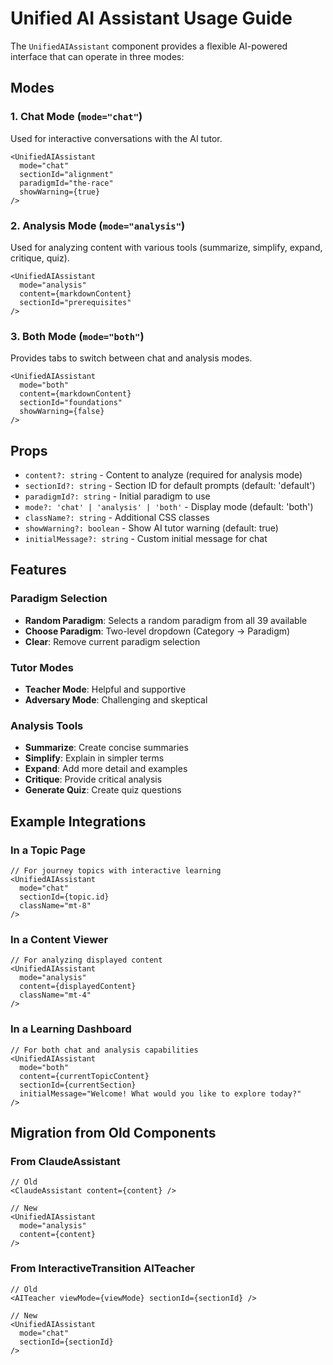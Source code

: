 # Unified AI Assistant Usage Guide

The `UnifiedAIAssistant` component provides a flexible AI-powered interface that can operate in three modes:

## Modes

### 1. Chat Mode (`mode="chat"`)
Used for interactive conversations with the AI tutor.

```tsx
<UnifiedAIAssistant
  mode="chat"
  sectionId="alignment"
  paradigmId="the-race"
  showWarning={true}
/>
```

### 2. Analysis Mode (`mode="analysis"`)
Used for analyzing content with various tools (summarize, simplify, expand, critique, quiz).

```tsx
<UnifiedAIAssistant
  mode="analysis"
  content={markdownContent}
  sectionId="prerequisites"
/>
```

### 3. Both Mode (`mode="both"`)
Provides tabs to switch between chat and analysis modes.

```tsx
<UnifiedAIAssistant
  mode="both"
  content={markdownContent}
  sectionId="foundations"
  showWarning={false}
/>
```

## Props

- `content?: string` - Content to analyze (required for analysis mode)
- `sectionId?: string` - Section ID for default prompts (default: 'default')
- `paradigmId?: string` - Initial paradigm to use
- `mode?: 'chat' | 'analysis' | 'both'` - Display mode (default: 'both')
- `className?: string` - Additional CSS classes
- `showWarning?: boolean` - Show AI tutor warning (default: true)
- `initialMessage?: string` - Custom initial message for chat

## Features

### Paradigm Selection
- **Random Paradigm**: Selects a random paradigm from all 39 available
- **Choose Paradigm**: Two-level dropdown (Category → Paradigm)
- **Clear**: Remove current paradigm selection

### Tutor Modes
- **Teacher Mode**: Helpful and supportive
- **Adversary Mode**: Challenging and skeptical

### Analysis Tools
- **Summarize**: Create concise summaries
- **Simplify**: Explain in simpler terms
- **Expand**: Add more detail and examples
- **Critique**: Provide critical analysis
- **Generate Quiz**: Create quiz questions

## Example Integrations

### In a Topic Page
```tsx
// For journey topics with interactive learning
<UnifiedAIAssistant
  mode="chat"
  sectionId={topic.id}
  className="mt-8"
/>
```

### In a Content Viewer
```tsx
// For analyzing displayed content
<UnifiedAIAssistant
  mode="analysis"
  content={displayedContent}
  className="mt-4"
/>
```

### In a Learning Dashboard
```tsx
// For both chat and analysis capabilities
<UnifiedAIAssistant
  mode="both"
  content={currentTopicContent}
  sectionId={currentSection}
  initialMessage="Welcome! What would you like to explore today?"
/>
```

## Migration from Old Components

### From ClaudeAssistant
```tsx
// Old
<ClaudeAssistant content={content} />

// New
<UnifiedAIAssistant
  mode="analysis"
  content={content}
/>
```

### From InteractiveTransition AITeacher
```tsx
// Old
<AITeacher viewMode={viewMode} sectionId={sectionId} />

// New
<UnifiedAIAssistant
  mode="chat"
  sectionId={sectionId}
/>
```